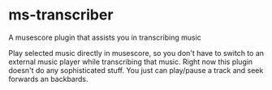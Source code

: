 # ms-transcriber
A musescore plugin that assists you in transcribing music

Play selected music directly in musescore, so you don't have to switch to an external music player while transcribing that music.
Right now this plugin doesn't do any sophisticated stuff.
You just can play/pause a track and seek forwards an backbards.

